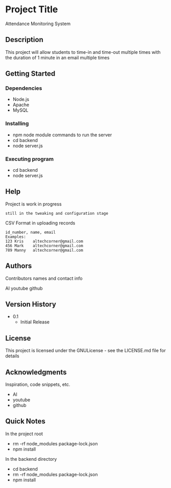 # Project Title

Attendance Monitoring System

## Description

This project will allow students to time-in and time-out multiple times with the duration of 1 minute in an email multiple times

## Getting Started

### Dependencies

* Node.js
* Apache
* MySQL


### Installing

* npm node module commands to run the server
* cd backend
* node server.js

### Executing program

* cd backend
* node server.js

## Help

Project is work in progress
```
still in the tweaking and configuration stage
```

CSV Format in uploading records
```
id_number, name, email
Examples:
123	Kris	altechcorner@gmail.com
456	Mark	altechcorner@gmail.com
789	Manny	altechcorner@gmail.com
```
## Authors

Contributors names and contact info

AI
youtube
github

## Version History

* 0.1
    * Initial Release

## License

This project is licensed under the GNULicense - see the LICENSE.md file for details 

## Acknowledgments

Inspiration, code snippets, etc.
* AI
* youtube
* github


## Quick Notes
In the project root
* rm -rf node_modules package-lock.json
* npm install

In the backend directory
* cd backend
* rm -rf node_modules package-lock.json
* npm install
